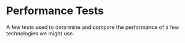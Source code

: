 # Performance Tests

A few tests used to determine and compare the performance of a few technologies we might use.
